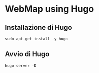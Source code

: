 # WebMap using Hugo

## Installazione di Hugo

    sudo apt-get install -y hugo

## Avvio di Hugo

    hugo server -D

